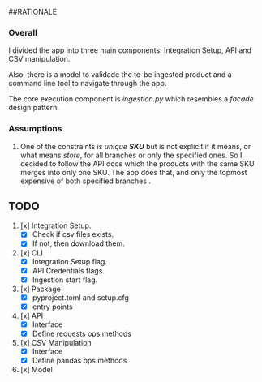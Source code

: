 ##RATIONALE
### Overall

<p>I divided the app into three main components:
Integration Setup, API and CSV manipulation.</p>
<p>Also, there is a model to validade the to-be
ingested product and a command line tool to navigate
through the app.</p>
<p>The core execution component is <em>ingestion.py</em>
which resembles a <em>facade</em> design pattern.</p>

### Assumptions 

1. One of the constraints is _unique __SKU___ but
is not explicit if it means, or what means _store_,
for all branches or only the specified ones. So I
decided to follow the API docs which the products with
the same SKU merges into only one SKU.
The app does that, and only the topmost expensive
of both specified branches .

## TODO

1. [x] Integration Setup.
    * [x] Check if csv files exists.
    * [x] If not, then download them.
   
2. [x] CLI
    * [x] Integration Setup flag.
    * [x] API Credentials flags.
    * [x] Ingestion start flag.

3. [x] Package
    * [x] pyproject.toml and setup.cfg
    * [x] entry points

4. [x] API
    * [x] Interface
    * [x] Define requests ops methods

5. [x] CSV Manipulation
    * [x] Interface
    * [x] Define pandas ops methods

6. [x] Model